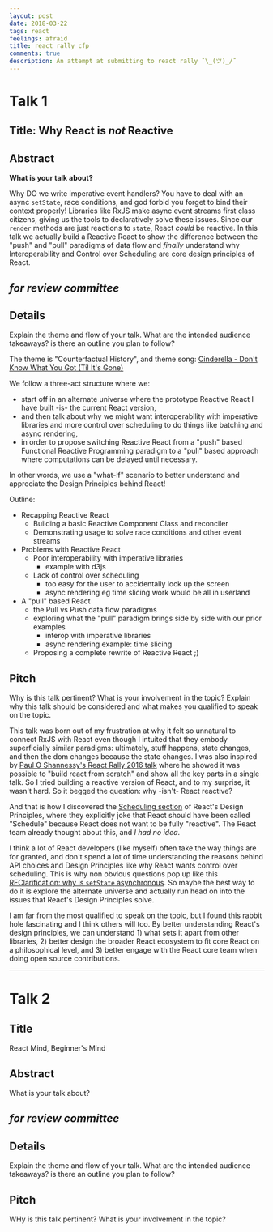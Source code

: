 ```yaml
---
layout: post
date: 2018-03-22
tags: react
feelings: afraid
title: react rally cfp
comments: true
description: An attempt at submitting to react rally ¯\_(ツ)_/¯
---
```


# Talk 1

## Title: Why React is _not_ Reactive

## Abstract

**What is your talk about?**

Why DO we write imperative event handlers? You have to deal with an async `setState`, race conditions, and god forbid you forget to bind their context properly! Libraries like RxJS make async event streams first class citizens, giving us the tools to declaratively solve these issues. Since our `render` methods are just reactions to `state`, React *could* be reactive. In this talk we actually build a Reactive React to show the difference between the "push" and "pull" paradigms of data flow and *finally* understand why Interoperability and Control over Scheduling are core design principles of React.

## *for review committee*

## Details

Explain the theme and flow of your talk. What are the intended audience takeaways? is there an outline you plan to follow?

The theme is "Counterfactual History", and theme song: [Cinderella - Don't Know What You Got (Til It's Gone)](https://www.youtube.com/watch?v=i28UEoLXVFQ)

We follow a three-act structure where we:

- start off in an alternate universe where the prototype Reactive React I have built -is- the current React version, 
- and then talk about why we might want interoperability with imperative libraries and more control over scheduling to do things like batching and async rendering, 
- in order to propose switching Reactive React from a "push" based Functional Reactive Programming paradigm to a "pull" based approach where computations can be delayed until necessary.

In other words, we use a "what-if" scenario to better understand and appreciate the Design Principles behind React!

Outline:

- Recapping Reactive React
  - Building a basic Reactive Component Class and reconciler
  - Demonstrating usage to solve race conditions and other event streams
- Problems with Reactive React
  - Poor interoperability with imperative libraries
    - example with d3js
  - Lack of control over scheduling
    - too easy for the user to accidentally lock up the screen
    - async rendering eg time slicing work would be all in userland
- A "pull" based React
  - the Pull vs Push data flow paradigms
  - exploring what the "pull" paradigm brings side by side with our prior examples
    - interop with imperative libraries
    - async rendering example: time slicing
  - Proposing a complete rewrite of Reactive React ;)

## Pitch

Why is this talk pertinent? What is your involvement in the topic? Explain why this talk should be considered and what makes you qualified to speak on the topic.

This talk was born out of my frustration at why it felt so unnatural to connect RxJS with React even though I intuited that they embody superficially similar paradigms: ultimately, stuff happens, state changes, and then the dom changes because the state changes. I was also inspired by [Paul O Shannessy's React Rally 2016 talk](https://www.youtube.com/watch?v=_MAD4Oly9yg) where he showed it was possible to "build react from scratch" and show all the key parts in a single talk. So I tried building a reactive version of React, and to my surprise, it wasn't hard. So it begged the question: why -isn't- React reactive?

And that is how I discovered the [Scheduling section](https://reactjs.org/docs/design-principles.html#scheduling) of React's Design Principles, where they explicitly joke that React should have been called "Schedule" because React does not want to be fully "reactive". The React team already thought about this, and *I had no idea*.

I think a lot of React developers (like myself) often take the way things are for granted, and don't spend a lot of time understanding the reasons behind API choices and Design Principles like why React wants control over scheduling. This is why non obvious questions pop up like this [RFClarification: why is `setState` asynchronous](https://github.com/facebook/react/issues/11527). So maybe the best way to do it is explore the alternate universe and actually run head on into the issues that React's Design Principles solve.

I am far from the most qualified to speak on the topic, but I found this rabbit hole fascinating and I think others will too. By better understanding React's design principles, we can understand 1) what sets it apart from other libraries, 2) better design the broader React ecosystem to fit core React on a philosophical level, and 3) better engage with the React core team when doing open source contributions.

---


# Talk 2

## Title

React Mind, Beginner's Mind

## Abstract

What is your talk about?

## *for review committee*

## Details

Explain the theme and flow of your talk. What are the intended audience takeaways? is there an outline you plan to follow?

## Pitch

WHy is this talk pertinent? What is your involvement in the topic?
